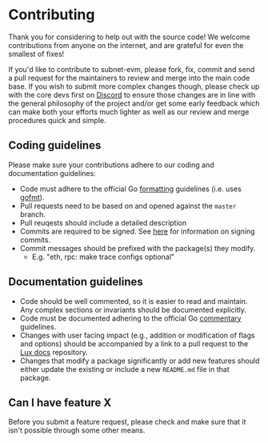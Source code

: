 # Contributing

Thank you for considering to help out with the source code! We welcome
contributions from anyone on the internet, and are grateful for even the
smallest of fixes!

If you'd like to contribute to subnet-evm, please fork, fix, commit and send a
pull request for the maintainers to review and merge into the main code base. If
you wish to submit more complex changes though, please check up with the core
devs first on [Discord](https://chat.lux.network) to
ensure those changes are in line with the general philosophy of the project
and/or get some early feedback which can make both your efforts much lighter as
well as our review and merge procedures quick and simple.

## Coding guidelines

Please make sure your contributions adhere to our coding and documentation
guidelines:

- Code must adhere to the official Go
  [formatting](https://go.dev/doc/effective_go#formatting) guidelines
  (i.e. uses [gofmt](https://pkg.go.dev/cmd/gofmt)).
- Pull requests need to be based on and opened against the `master` branch.
- Pull reuqests should include a detailed description
- Commits are required to be signed. See [here](https://docs.github.com/en/authentication/managing-commit-signature-verification/signing-commits)
  for information on signing commits.
- Commit messages should be prefixed with the package(s) they modify.
  - E.g. "eth, rpc: make trace configs optional"

## Documentation guidelines

- Code should be well commented, so it is easier to read and maintain.
 Any complex sections or invariants should be documented explicitly.
- Code must be documented adhering to the official Go
  [commentary](https://go.dev/doc/effective_go#commentary) guidelines.
- Changes with user facing impact (e.g., addition or modification of flags and
 options) should be accompanied by a link to a pull request to the [Lux docs](https://github.com/skychains/docs)
 repository.
- Changes that modify a package significantly or add new features should
 either update the existing or include a new `README.md` file in that package.

## Can I have feature X

Before you submit a feature request, please check and make sure that it isn't
possible through some other means.
